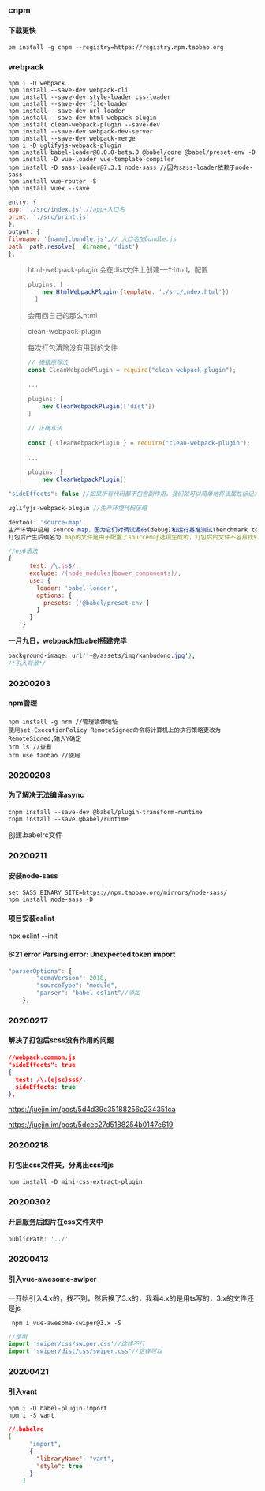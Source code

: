 ### cnpm

#### 下载更快

```shell
pm install -g cnpm --registry=https://registry.npm.taobao.org
```



### webpack

```shell
npm i -D webpack
npm install --save-dev webpack-cli
npm install --save-dev style-loader css-loader
npm install --save-dev file-loader
npm install --save-dev url-loader
npm install --save-dev html-webpack-plugin
npm install clean-webpack-plugin --save-dev
npm install --save-dev webpack-dev-server
npm install --save-dev webpack-merge
npm i -D uglifyjs-webpack-plugin
npm install babel-loader@8.0.0-beta.0 @babel/core @babel/preset-env -D
npm install -D vue-loader vue-template-compiler
npm install -D sass-loader@7.3.1 node-sass //因为sass-loader依赖于node-sass
npm install vue-router -S
npm install vuex --save
```

```js
entry: {
app: './src/index.js',//app+入口名
print: './src/print.js'
},
output: {
filename: '[name].bundle.js',// 入口名加bundle.js
path: path.resolve(__dirname, 'dist')
},
```



> html-webpack-plugin 会在dist文件上创建一个html，配置
>
> ```js
> plugins: [
>     new HtmlWebpackPlugin({template: './src/index.html'})
>   ]
> ```
>
> 会用回自己的那么html

> clean-webpack-plugin
>
> 每次打包清除没有用到的文件
>
> ```js
> // 抛错原写法
> const CleanWebpackPlugin = require("clean-webpack-plugin");
>  
> ...
>  
> plugins: [
>     new CleanWebpackPlugin(['dist'])
> ]
> 
> // 正确写法
>  
> const { CleanWebpackPlugin } = require("clean-webpack-plugin");
>  
> ...
>  
> plugins: [
>     new CleanWebpackPlugin()
> 
> ```
>
> 

```js
"sideEffects": false //如果所有代码都不包含副作用，我们就可以简单地将该属性标记为 false，来告知 webpack，它可以安全地删除未用到的 export 导出。
```

```js
uglifyjs-webpack-plugin //生产环境代码压缩
```

```js
devtool: 'source-map',
生产环境中启用 source map，因为它们对调试源码(debug)和运行基准测试(benchmark tests)很有帮助
打包后产生后缀名为.map的文件是由于配置了sourcemap选项生成的，打包后的文件不容易找到出bug对应的源代码的位置，sourcemap就是来帮我们解决这个问题的，有了map就可以像未压缩的代码一样，准确的输出是哪一行哪一列有错
```

```js
//es6语法
{
      test: /\.js$/,
      exclude: /(node_modules|bower_components)/,
      use: {
        loader: 'babel-loader',
        options: {
          presets: ['@babel/preset-env']
        }
      }
    }
```

**一月九日，webpack加babel搭建完毕**

```css
background-image: url('~@/assets/img/kanbudong.jpg');
/*引入背景*/
```

### 20200203

#### npm管理

```shell
npm install -g nrm //管理镜像地址
使用set-ExecutionPolicy RemoteSigned命令将计算机上的执行策略更改为 RemoteSigned,输入Y确定
nrm ls //查看
nrm use taobao //使用
```

### 20200208

#### 为了解决无法编译async

```shell
cnpm install --save-dev @babel/plugin-transform-runtime
cnpm install --save @babel/runtime
```

创建.babelrc文件

### 20200211

#### 安装node-sass

```shell
set SASS_BINARY_SITE=https://npm.taobao.org/mirrors/node-sass/
npm install node-sass -D
```

#### 项目安装eslint

npx eslint --init

#### 6:21  error  Parsing error: Unexpected token import

```js
"parserOptions": {
        "ecmaVersion": 2018,
        "sourceType": "module",
        "parser": "babel-eslint"//添加
    },
```

### 20200217

#### 解决了打包后scss没有作用的问题

```json
//webpack.common.js
"sideEffects": true
{
  test: /\.(c|sc)ss$/,
  sideEffects: true
},
```

https://juejin.im/post/5d4d39c35188256c234351ca

https://juejin.im/post/5dcec27d5188254b0147e619

### 20200218

#### 打包出css文件夹，分离出css和js

```shell
npm install -D mini-css-extract-plugin
```

### 20200302
#### 开启服务后图片在css文件夹中

```js
publicPath: '../'
```

### 20200413

#### 引入vue-awesome-swiper

一开始引入4.x的，找不到，然后换了3.x的，我看4.x的是用ts写的，3.x的文件还是js

```shell
 npm i vue-awesome-swiper@3.x -S
```

```js
//使用
import 'swiper/css/swiper.css'//这样不行
import 'swiper/dist/css/swiper.css'//这样可以
```

### 20200421

#### 引入vant

```shell
npm i -D babel-plugin-import
npm i -S vant
```

```json
//.babelrc
[
      "import",
      {
        "libraryName": "vant",
        "style": true
      }
    ]
```

